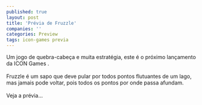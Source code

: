 ```yaml
---
published: true
layout: post
title: 'Prévia de Fruzzle'
companies: ''
categories: Preview
tags: icon-games previa
---
```

Um jogo de quebra-cabeça
 e muita estratégia, este é o próximo lançamento da ICON Games
.<br /><br />Fruzzle é um sapo que deve pular por todos pontos flutuantes de um lago, mas jamais pode voltar, pois todos os pontos por onde passa afundam.<br /><br />Veja a prévia...


